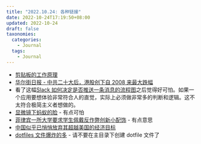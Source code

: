 ```yaml
---
title: "2022.10.24: 各种链接"
date: 2022-10-24T17:19:50+08:00
updated: 2022-10-24
draft: false
taxonomies:
  categories:
    - Journal
  tags:
    - Journal
---
```


- [剪贴板的工作原理](https://whynothugo.nl/journal/2022/10/21/how-the-clipboard-works/)
- [华尔街日报 - 中共二十大后，港股创下自 2008 来最大跌幅](https://www.wsj.com/articles/hong-kong-stocks-dive-after-china-party-meeting-11666588451)
- 看了这幅[Slack 如何决定是否推送一条消息的流程图](https://twitter.com/wolfgangbremer/status/1583499489267941376)之后觉得好可怕。如果一个应用要想体验非常符合人的直觉，实际上必须做非常多的判断和逻辑。这不太符合极简主义者想做的。
- [显微镜下蚂蚁的脸](https://edition.cnn.com/style/article/ant-face-close-up-scn-trnd/index.html) - 有点可怕
- [菲律宾一所大学要求学生佩戴反作弊创新小配饰](https://www.bbc.com/news/world-asia-63363473) - 有点意思
- [中国似乎已悄悄放弃其超越美国的经济目标](https://www.newsweek.com/china-xi-jinping-economy-goal-growth-gdp-2035-us-1752707)
- [dotfiles 文件爆炸的多](https://0x46.net/thoughts/2019/02/01/dotfile-madness/) - 请不要在主目录下创建 dotfile 文件了
